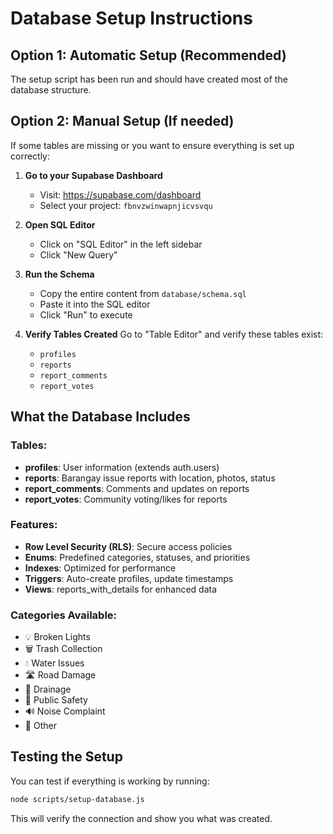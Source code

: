 # Database Setup Instructions

## Option 1: Automatic Setup (Recommended)
The setup script has been run and should have created most of the database structure.

## Option 2: Manual Setup (If needed)

If some tables are missing or you want to ensure everything is set up correctly:

1. **Go to your Supabase Dashboard**
   - Visit: https://supabase.com/dashboard
   - Select your project: `fbnvzwinwapnjicvsvqu`

2. **Open SQL Editor**
   - Click on "SQL Editor" in the left sidebar
   - Click "New Query"

3. **Run the Schema**
   - Copy the entire content from `database/schema.sql`
   - Paste it into the SQL editor
   - Click "Run" to execute

4. **Verify Tables Created**
   Go to "Table Editor" and verify these tables exist:
   - `profiles`
   - `reports`
   - `report_comments`
   - `report_votes`

## What the Database Includes

### Tables:
- **profiles**: User information (extends auth.users)
- **reports**: Barangay issue reports with location, photos, status
- **report_comments**: Comments and updates on reports
- **report_votes**: Community voting/likes for reports

### Features:
- **Row Level Security (RLS)**: Secure access policies
- **Enums**: Predefined categories, statuses, and priorities
- **Indexes**: Optimized for performance
- **Triggers**: Auto-create profiles, update timestamps
- **Views**: reports_with_details for enhanced data

### Categories Available:
- 💡 Broken Lights
- 🗑️ Trash Collection
- 💧 Water Issues
- 🛣️ Road Damage
- 🌊 Drainage
- 🚨 Public Safety
- 🔊 Noise Complaint
- 📝 Other

## Testing the Setup

You can test if everything is working by running:
```bash
node scripts/setup-database.js
```

This will verify the connection and show you what was created.

